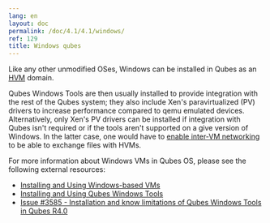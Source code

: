 ```yaml
---
lang: en
layout: doc
permalink: /doc/4.1/4.1/windows/
ref: 129
title: Windows qubes
---
```


Like any other unmodified OSes, Windows can be installed in Qubes as an [HVM](/doc/standalone-and-hvm/) domain.

Qubes Windows Tools are then usually installed to provide integration with the rest of the Qubes system; they also include Xen's paravirtualized (PV) drivers to increase performance compared to qemu emulated devices. Alternatively, only Xen's PV drivers can be installed if integration with Qubes isn't required or if the tools aren't supported on a give version of Windows. In the latter case, one would have to [enable inter-VM networking](/doc/firewall/#enabling-networking-between-two-qubes) to be able to exchange files with HVMs.

For more information about Windows VMs in Qubes OS, please see the following external resources:

* [Installing and Using Windows-based VMs](https://github.com/Qubes-Community/Contents/blob/master/docs/os/windows/windows-vm.md)
* [Installing and Using Qubes Windows Tools](https://github.com/Qubes-Community/Contents/blob/master/docs/os/windows/windows-tools.md)
* [Issue #3585 - Installation and know limitations of Qubes Windows Tools in Qubes R4.0](https://github.com/QubesOS/qubes-issues/issues/3585)
